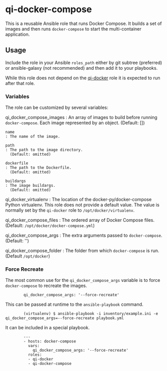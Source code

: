 # qi-docker-compose

This is a reusable Ansible role that runs Docker Compose.
It builds a set of images and then runs `docker-compose` to start the multi-container application.

## Usage

Include the role in your Ansible `roles_path` either by git subtree (preferred) or ansible-galaxy (not recommended) and then add it to your playbooks.

While this role does not depend on the [qi-docker](https://bitbucket.org/quoin/qi-docker) role it is expected to run after that role.

### Variables

The role can be customized by several variables:

  qi\_docker\_compose\_images
  : An array of images to build before running `docker-compose`.
    Each image represented by an object.
    (Default: [])

    name
    : The name of the image.

    path
    : The path to the image directory.
      (Default: omitted)

    dockerfile
    : The path to the Dockerfile.
      (Default: omitted)

    buildargs
    : The image buildargs.
      (Default: omitted)

  qi\_docker\_virtualenv
  : The location of the docker-py/docker-compose Python virtualenv.
    This role does not provide a default value.
    The value is normally set by the `qi-docker` role to `/opt/docker/virtualenv`.

  qi\_docker\_compose\_files
  : The ordered array of Docker Compose files.
    (Default: `/opt/docker/docker-compose.yml`)

  qi\_docker\_compose\_args
  : The extra arguments passed to `docker-compose`.
    (Default: '')

  qi\_docker\_compose\_folder
  : The folder from which `docker-compose` is run. (Default `/opt/docker`)

### Force Recreate

The most common use for the `qi_docker_compose_args` variable is to force `docker-compose` to recreate the images.

            qi_docker_compose_args: '--force-recreate'

This can be passed at runtime to the `ansible-playbook` command.

            (virtualenv) $ ansible-playbook -i inventory/example.ini -e qi_docker_compose_args=--force-recreate playbook.yml

It can be included in a special playbook.

            ---
            - hosts: docker-compose
              vars:
                qi_docker_compose_args: '--force-recreate'
              roles:
              - qi-docker
              - qi-docker-compose

